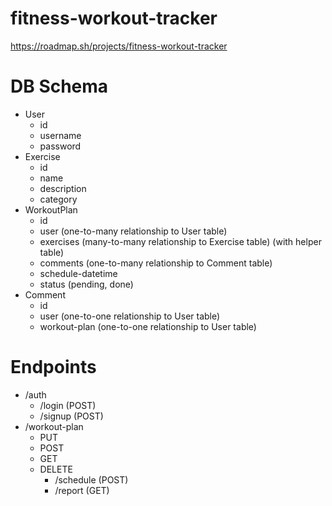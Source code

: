 # fitness-workout-tracker

https://roadmap.sh/projects/fitness-workout-tracker

# DB Schema

- User
    - id
    - username
    - password
- Exercise
    - id
    - name
    - description
    - category
- WorkoutPlan
    - id
    - user (one-to-many relationship to User table)
    - exercises (many-to-many relationship to Exercise table) (with helper table)
    - comments (one-to-many relationship to Comment table)
    - schedule-datetime
    - status (pending, done)
- Comment
    - id
    - user (one-to-one relationship to User table)
    - workout-plan (one-to-one relationship to User table)

# Endpoints

- /auth
    - /login (POST)
    - /signup (POST)
- /workout-plan
    - PUT
    - POST
    - GET
    - DELETE
        - /schedule (POST)
        - /report (GET)
